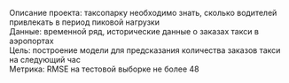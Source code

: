 Описание проекта: таксопарку необходимо знать, сколько водителей привлекать в период пиковой нагрузки
<br>
Данные: временной ряд, исторические данные о заказах такси в аэропортах
<br>
Цель: построение модели для предсказания количества заказов такси на следующий час
<br>
Метрика:  RMSE на тестовой выборке не более 48
